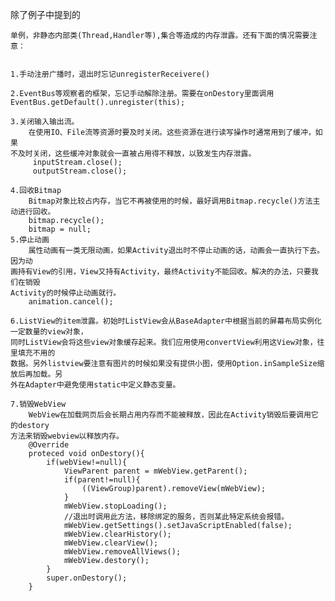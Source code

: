 除了例子中提到的

    单例，非静态内部类(Thread,Handler等),集合等造成的内存泄露。还有下面的情况需要注意：


    1.手动注册广播时，退出时忘记unregisterReceivere()

    2.EventBus等观察者的框架，忘记手动解除注册。需要在onDestory里面调用
    EventBus.getDefault().unregister(this);

    3.关闭输入输出流。
        在使用IO、File流等资源时要及时关闭。这些资源在进行读写操作时通常用到了缓冲，如果
    不及时关闭，这些缓冲对象就会一直被占用得不释放，以致发生内存泄露。
         inputStream.close();
         outputStream.close();

    4.回收Bitmap
        Bitmap对象比较占内存，当它不再被使用的时候，最好调用Bitmap.recycle()方法主动进行回收。
        bitmap.recycle();
        bitmap = null;
    5.停止动画
        属性动画有一类无限动画，如果Activity退出时不停止动画的话，动画会一直执行下去。因为动
    画持有View的引用，View又持有Activity，最终Activity不能回收。解决的办法，只要我们在销毁
    Activity的时候停止动画就行。
        animation.cancel();

    6.ListView的item泄露。初始时ListView会从BaseAdapter中根据当前的屏幕布局实例化一定数量的view对象，
    同时ListView会将这些view对象缓存起来。我们应用使用convertView利用这View对象，往里填充不用的
    数据。另外listview要注意有图片的时候如果没有提供小图，使用Option.inSampleSize缩放后再加载。另
    外在Adapter中避免使用static中定义静态变量。

    7.销毁WebView
        WebView在加载网页后会长期占用内存而不能被释放，因此在Activity销毁后要调用它的destory
    方法来销毁webview以释放内存。
        @Override
        proteced void onDestory(){
            if(webView!=null){
                ViewParent parent = mWebView.getParent();
                if(parent!=null){
                    ((ViewGroup)parent).removeView(mWebView);
                }
                mWebView.stopLoading();
                //退出时调用此方法，移除绑定的服务，否则某此特定系统会报错。
                mWebView.getSettings().setJavaScriptEnabled(false);
                mWebView.clearHistory();
                mWebView.clearView();
                mWebView.removeAllViews();
                mWebView.destory();
            }
            super.onDestory();
        }


